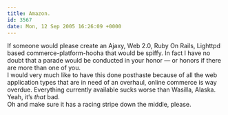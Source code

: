 ```yaml
---
title: Amazon.
id: 3567
date: Mon, 12 Sep 2005 16:26:09 +0000
---
```


If someone would please create an Ajaxy, Web 2.0, Ruby On Rails, Lighttpd based commerce-platform-hooha that would be spiffy. In fact I have no doubt that a parade would be conducted in your honor — or honors if there are more than one of you.  
 I would very much like to have this done posthaste because of all the web application types that are in need of an overhaul, online commerce is way overdue. Everything currently available sucks worse than Wasilla, Alaska.  
 Yeah, it’s *that* bad.  
 Oh and make sure it has a racing stripe down the middle, please.


